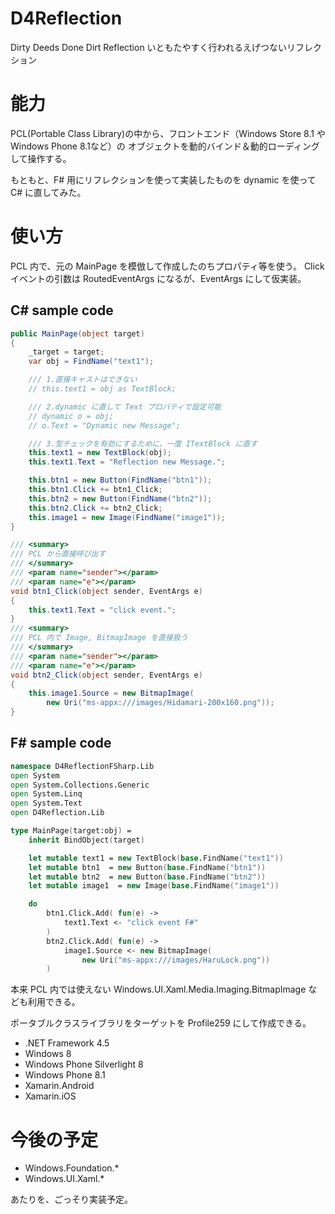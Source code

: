 D4Reflection
===============
Dirty Deeds Done Dirt Reflection
いともたやすく行われるえげつないリフレクション

# 能力

PCL(Portable Class Library)の中から、フロントエンド（Windows Store 8.1 や Windows Phone 8.1など）の
オブジェクトを動的バインド＆動的ローディングして操作する。

もともと、F# 用にリフレクションを使って実装したものを dynamic を使って C# に直してみた。

# 使い方

PCL 内で、元の MainPage を模倣して作成したのちプロパティ等を使う。
Click イベントの引数は RoutedEventArgs になるが、EventArgs にして仮実装。

## C# sample code

```csharp
public MainPage(object target)
{
    _target = target;
    var obj = FindName("text1");

    /// 1.直接キャストはできない
    // this.text1 = obj as TextBlock;

    /// 2.dynamic に直して Text プロパティで設定可能
    // dynamic o = obj;
    // o.Text = "Dynamic new Message";

    /// 3.型チェックを有効にするために、一度 ITextBlock に直す
    this.text1 = new TextBlock(obj);
    this.text1.Text = "Reflection new Message.";

    this.btn1 = new Button(FindName("btn1"));
    this.btn1.Click += btn1_Click;
    this.btn2 = new Button(FindName("btn2"));
    this.btn2.Click += btn2_Click;
    this.image1 = new Image(FindName("image1"));
}

/// <summary>
/// PCL から直接呼び出す
/// </summary>
/// <param name="sender"></param>
/// <param name="e"></param>
void btn1_Click(object sender, EventArgs e)
{
    this.text1.Text = "click event.";
}
/// <summary>
/// PCL 内で Image, BitmapImage を直接扱う
/// </summary>
/// <param name="sender"></param>
/// <param name="e"></param>
void btn2_Click(object sender, EventArgs e)
{
    this.image1.Source = new BitmapImage(
        new Uri("ms-appx:///images/Hidamari-200x160.png"));
}
```

## F# sample code

```fsharp
namespace D4ReflectionFSharp.Lib
open System
open System.Collections.Generic
open System.Linq
open System.Text
open D4Reflection.Lib

type MainPage(target:obj) =
    inherit BindObject(target)

    let mutable text1 = new TextBlock(base.FindName("text1"))
    let mutable btn1  = new Button(base.FindName("btn1"))
    let mutable btn2  = new Button(base.FindName("btn2"))
    let mutable image1  = new Image(base.FindName("image1"))

    do
        btn1.Click.Add( fun(e) -> 
            text1.Text <- "click event F#"
        )
        btn2.Click.Add( fun(e) -> 
            image1.Source <- new BitmapImage(
                new Uri("ms-appx:///images/HaruLock.png"))
        )
```


本来 PCL 内では使えない Windows.UI.Xaml.Media.Imaging.BitmapImage なども利用できる。

ポータブルクラスライブラリをターゲットを Profile259 にして作成できる。

- .NET Framework 4.5
- Windows 8
- Windows Phone Silverlight 8
- Windows Phone 8.1
- Xamarin.Android
- Xamarin.iOS

# 今後の予定

- Windows.Foundation.*
- Windows.UI.Xaml.*

あたりを、ごっそり実装予定。

